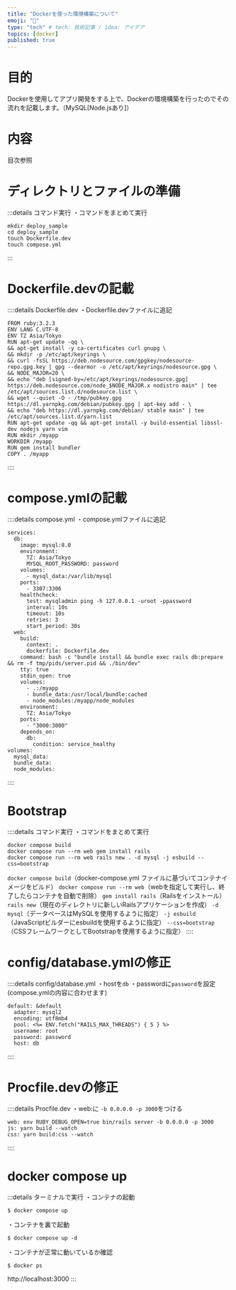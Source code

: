 ```yaml
---
title: "Dockerを使った環境構築について"
emoji: "🐋"
type: "tech" # tech: 技術記事 / idea: アイデア
topics: [docker]
published: true
---
```

# 目的
Dockerを使用してアプリ開発をする上で、Dockerの環境構築を行ったのでその流れを記載します。（MySQL[Node.jsあり]）

# 内容
目次参照

# ディレクトリとファイルの準備
:::details コマンド実行
・コマンドをまとめて実行
```
mkdir deploy_sample
cd deploy_sample
touch Dockerfile.dev
touch compose.yml
```
:::



# Dockerfile.devの記載
::::details Dockerfile.dev
・Dockerfile.devファイルに追記
```
FROM ruby:3.2.3
ENV LANG C.UTF-8
ENV TZ Asia/Tokyo
RUN apt-get update -qq \
&& apt-get install -y ca-certificates curl gnupg \
&& mkdir -p /etc/apt/keyrings \
&& curl -fsSL https://deb.nodesource.com/gpgkey/nodesource-repo.gpg.key | gpg --dearmor -o /etc/apt/keyrings/nodesource.gpg \
&& NODE_MAJOR=20 \
&& echo "deb [signed-by=/etc/apt/keyrings/nodesource.gpg] https://deb.nodesource.com/node_$NODE_MAJOR.x nodistro main" | tee /etc/apt/sources.list.d/nodesource.list \
&& wget --quiet -O - /tmp/pubkey.gpg https://dl.yarnpkg.com/debian/pubkey.gpg | apt-key add - \
&& echo "deb https://dl.yarnpkg.com/debian/ stable main" | tee /etc/apt/sources.list.d/yarn.list
RUN apt-get update -qq && apt-get install -y build-essential libssl-dev nodejs yarn vim
RUN mkdir /myapp
WORKDIR /myapp
RUN gem install bundler
COPY . /myapp
```
::::

# compose.ymlの記載
::::details compose.yml
・compose.ymlファイルに追記
```
services:
  db:
    image: mysql:8.0
    environment:
      TZ: Asia/Tokyo
      MYSQL_ROOT_PASSWORD: password
    volumes:
      - mysql_data:/var/lib/mysql
    ports:
      - 3307:3306
    healthcheck:
      test: mysqladmin ping -h 127.0.0.1 -uroot -ppassword
      interval: 10s
      timeout: 10s
      retries: 3
      start_period: 30s
  web:
    build:
      context: .
      dockerfile: Dockerfile.dev
    command: bash -c "bundle install && bundle exec rails db:prepare && rm -f tmp/pids/server.pid && ./bin/dev"
    tty: true
    stdin_open: true
    volumes:
      - .:/myapp
      - bundle_data:/usr/local/bundle:cached
      - node_modules:/myapp/node_modules
    environment:
      TZ: Asia/Tokyo
    ports:
      - "3000:3000"
    depends_on:
      db:
        condition: service_healthy
volumes:
  mysql_data:
  bundle_data:
  node_modules:
```
::::

# Bootstrap
::::details コマンド実行
・コマンドをまとめて実行
```
docker compose build
docker compose run --rm web gem install rails
docker compose run --rm web rails new . -d mysql -j esbuild --css=bootstrap 
```
`docker compose build`（docker-compose.yml ファイルに基づいてコンテナイメージをビルド）
`docker compose run --rm web`（webを指定して実行し、終了したらコンテナを自動で削除）
`gem install rails`（Railsをインストール）
`rails new`（現在のディレクトリに新しいRailsアプリケーションを作成）
`-d mysql`（データベースはMySQLを使用するように指定）
`-j esbuild`（JavaScriptビルダーにesbuildを使用するように指定）
`--css=bootstrap`（CSSフレームワークとしてBootstrapを使用するように指定）
::::

# config/database.ymlの修正
::::details config/database.yml
・hostを`db`
・passwordに`password`を設定
(compose.ymlの内容に合わせます)
```
default: &default
  adapter: mysql2
  encoding: utf8mb4
  pool: <%= ENV.fetch("RAILS_MAX_THREADS") { 5 } %>
  username: root
  password: password
  host: db
```
::::

# Procfile.devの修正
::::details Procfile.dev
・web:に ```-b 0.0.0.0 -p 3000```をつける
```
web: env RUBY_DEBUG_OPEN=true bin/rails server -b 0.0.0.0 -p 3000
js: yarn build --watch
css: yarn build:css --watch
```
::::

# docker compose up
:::details ターミナルで実行
・コンテナの起動
```
$ docker compose up
```
・コンテナを裏で起動
```
$ docker compose up -d
```
・コンテナが正常に動いているか確認
```
$ docker ps
```

http://localhost:3000
:::
